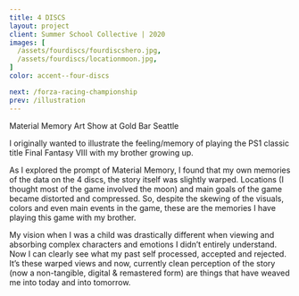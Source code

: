 ```yaml
---
title: 4 DISCS
layout: project
client: Summer School Collective | 2020
images: [
  /assets/fourdiscs/fourdiscshero.jpg,
  /assets/fourdiscs/locationmoon.jpg,
]
color: accent--four-discs

next: /forza-racing-championship
prev: /illustration
---
```



Material Memory Art Show at Gold Bar Seattle

I originally wanted to illustrate the feeling/memory of playing the PS1 classic title Final Fantasy VIII with my brother growing up.

As I explored the prompt of Material Memory, I found that my own memories of the data on the 4 discs, the story itself was slightly warped. Locations (I thought most of the game involved the moon) and main goals of the game became distorted and compressed. So, despite the skewing of the visuals, colors and even main events in the game, these are the memories I have playing this game with my brother.

My vision when I was a child was drastically different when viewing and absorbing complex characters and emotions I didn’t entirely understand. Now I can clearly see what my past self processed, accepted and rejected. It’s these warped views and now, currently clean perception of the story (now a non-tangible, digital & remastered form) are things that have weaved me into today and into tomorrow.



